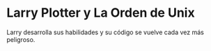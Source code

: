 # Larry Plotter y La Orden de Unix

Larry desarrolla sus habilidades y su código se vuelve cada 
vez más peligroso.


